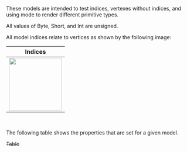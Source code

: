These models are intended to test indices, vertexes without indices, and using mode to render different primitive types.  

All values of Byte, Short, and Int are unsigned.  

All model indices relate to vertices as shown by the following image:  

Indices | 
:---: | 
<img src="Figures/Figure_Indices.png" height="144" width="144" align="middle"> |

<br>

The following table shows the properties that are set for a given model.  

~~Table~~ 
